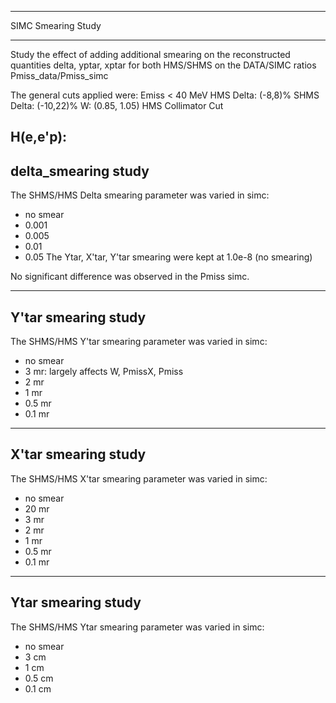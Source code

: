 *********************
SIMC Smearing Study
*********************

Study the effect of adding additional smearing on the reconstructed quantities
delta, yptar, xptar for both HMS/SHMS on the DATA/SIMC ratios Pmiss_data/Pmiss_simc

The general cuts applied were:
Emiss < 40 MeV
HMS Delta: (-8,8)%
SHMS Delta: (-10,22)%
W: (0.85, 1.05)
HMS Collimator Cut

H(e,e'p):
---------------------
delta_smearing study
---------------------
The SHMS/HMS Delta smearing parameter was varied in simc:
* no smear
* 0.001
* 0.005
* 0.01
* 0.05
The Ytar, X'tar, Y'tar smearing were kept at 1.0e-8 (no smearing)

No significant difference was observed in the Pmiss simc.

---------------------
Y'tar smearing study
---------------------
The SHMS/HMS Y'tar smearing parameter was varied in simc:
* no smear
* 3 mr:  largely affects W, PmissX, Pmiss
* 2 mr
* 1 mr
* 0.5 mr
* 0.1 mr

---------------------
X'tar smearing study
---------------------
The SHMS/HMS X'tar smearing parameter was varied in simc:
* no smear
* 20 mr
* 3 mr  
* 2 mr
* 1 mr
* 0.5 mr
* 0.1 mr

---------------------
Ytar smearing study
---------------------
The SHMS/HMS Ytar smearing parameter was varied in simc:
* no smear
* 3 cm  
* 1 cm
* 0.5 cm
* 0.1 cm